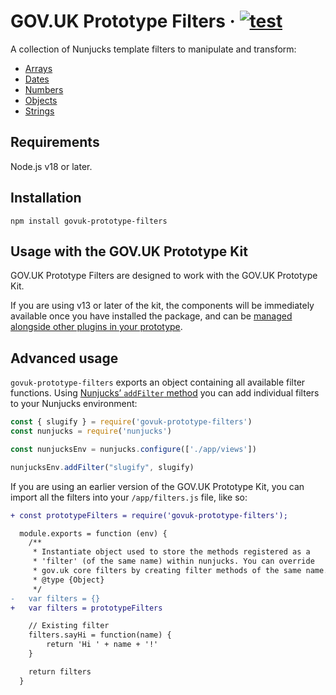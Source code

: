 # GOV.UK Prototype Filters · [![test](https://github.com/x-govuk/govuk-prototype-filters/actions/workflows/test.yml/badge.svg)](https://github.com/x-govuk/govuk-prototype-filters/actions/workflows/test.yml)

A collection of Nunjucks template filters to manipulate and transform:

* [Arrays](https://x-govuk.github.io/govuk-prototype-filters/array/)
* [Dates](https://x-govuk.github.io/govuk-prototype-filters/date/)
* [Numbers](https://x-govuk.github.io/govuk-prototype-filters/number/)
* [Objects](https://x-govuk.github.io/govuk-prototype-filters/object/)
* [Strings](https://x-govuk.github.io/govuk-prototype-filters/string/)

## Requirements

Node.js v18 or later.

## Installation

```shell
npm install govuk-prototype-filters
```

## Usage with the GOV.UK Prototype Kit

GOV.UK Prototype Filters are designed to work with the GOV.UK Prototype Kit.

If you are using v13 or later of the kit, the components will be immediately available once you have installed the package, and can be [managed alongside other plugins in your prototype](https://prototype-kit.service.gov.uk/docs/install-and-use-plugins).

## Advanced usage

`govuk-prototype-filters` exports an object containing all available filter functions. Using [Nunjucks’ `addFilter` method](https://mozilla.github.io/nunjucks/api.html#addfilter) you can add individual filters to your Nunjucks environment:

```js
const { slugify } = require('govuk-prototype-filters')
const nunjucks = require('nunjucks')

const nunjucksEnv = nunjucks.configure(['./app/views'])

nunjucksEnv.addFilter("slugify", slugify)
```

If you are using an earlier version of the GOV.UK Prototype Kit, you can import all the filters into your `/app/filters.js` file, like so:

```diff
+ const prototypeFilters = require('govuk-prototype-filters');

  module.exports = function (env) {
    /**
     * Instantiate object used to store the methods registered as a
     * 'filter' (of the same name) within nunjucks. You can override
     * gov.uk core filters by creating filter methods of the same name.
     * @type {Object}
     */
-   var filters = {}
+   var filters = prototypeFilters

    // Existing filter
    filters.sayHi = function(name) {
        return 'Hi ' + name + '!'
    }

    return filters
  }
```
